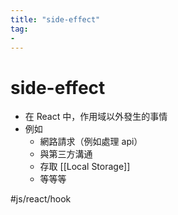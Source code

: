 ```yaml
---
title: "side-effect"
tag: 
- 
---
```

# side-effect
- 在 React 中，作用域以外發生的事情
- 例如
	- 網路請求（例如處理 api）
	- 與第三方溝通
	- 存取 [[Local Storage]]
	- 等等等

#js/react/hook